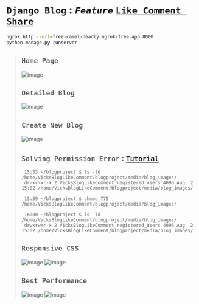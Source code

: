 # `Django Blog` : *`Feature`* [`Like Comment Share`](https://vicksbloglikecomment.pythonanywhere.com/)

```bash
ngrok http --url=free-camel-deadly.ngrok-free.app 8000
python manage.py runserver
```

>## `Home Page`
>![image](https://github.com/user-attachments/assets/1dccd46d-c7b4-4c56-a435-ed969f1dd0a7)
>
>## `Detailed Blog`
>![image](https://github.com/user-attachments/assets/d1b40544-0f81-4773-a578-d6b8d4131d7a)
>
>## `Create New Blog`
>![image](https://github.com/user-attachments/assets/e94e184e-c2cf-41ca-95de-d4a117e6f9cf)
>
>## `Solving Permission Error` : [`Tutorial`](https://youtu.be/nFm7jip6yac)
>
>      15:33 ~/blogproject $ ls -ld /home/VicksBlogLikeComment/blogproject/media/blog_images/
>      dr-xr-xr-x 2 VicksBlogLikeComment registered_users 4096 Aug  2 15:02 /home/VicksBlogLikeComment/blogproject/media/blog_images/
>   
>      15:59 ~/blogproject $ chmod 775 /home/VicksBlogLikeComment/blogproject/media/blog_images/
> 
>      16:00 ~/blogproject $ ls -ld /home/VicksBlogLikeComment/blogproject/media/blog_images/
>      drwxrwxr-x 2 VicksBlogLikeComment registered_users 4096 Aug  2 15:02 /home/VicksBlogLikeComment/blogproject/media/blog_images/
>
>## `Responsive CSS`
>![image](https://github.com/user-attachments/assets/9130481c-ce53-4404-89a4-6b8e702fc0e4)
>![image](https://github.com/user-attachments/assets/7682f1ae-8af1-4902-a73d-afcb3d972d27)
>
>## `Best Performance`
>![image](https://github.com/user-attachments/assets/be42a684-7229-4e2e-8c31-722449da23fa)
>![image](https://github.com/user-attachments/assets/90504480-cc9e-4c96-b590-61c48969cc48)
